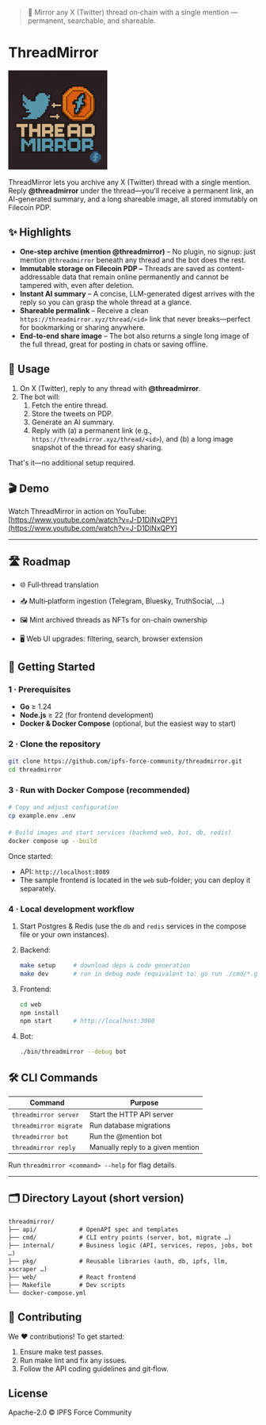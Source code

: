> 📌 Mirror any X (Twitter) thread on‑chain with a single mention — permanent, searchable, and shareable. 

# ThreadMirror

<img src="logo.png" alt="ThreadMirror Logo" width="200" />

ThreadMirror lets you archive any X (Twitter) thread with a single mention. Reply **@threadmirror** under the thread—you'll receive a permanent link, an AI-generated summary, and a long shareable image, all stored immutably on Filecoin PDP.


## ✨ Highlights 

* **One-step archive (mention @threadmirror)** – No plugin, no signup: just mention `@threadmirror` beneath any thread and the bot does the rest.
* **Immutable storage on Filecoin PDP –** Threads are saved as content-addressable data that remain online permanently and cannot be tampered with, even after deletion.
* **Instant AI summary** – A concise, LLM-generated digest arrives with the reply so you can grasp the whole thread at a glance.
* **Shareable permalink** – Receive a clean `https://threadmirror.xyz/thread/<id>` link that never breaks—perfect for bookmarking or sharing anywhere.
* **End-to-end share image** – The bot also returns a single long image of the full thread, great for posting in chats or saving offline.

## 📝 Usage

1. On X (Twitter), reply to any thread with **@threadmirror**.  
2. The bot will:  
   1. Fetch the entire thread.  
   2. Store the tweets on PDP.  
   3. Generate an AI summary.  
   4. Reply with (a) a permanent link (e.g., `https://threadmirror.xyz/thread/<id>`), and (b) a long image snapshot of the thread for easy sharing.  

That's it—no additional setup required.

## 🎬 Demo

Watch ThreadMirror in action on YouTube: [https://www.youtube.com/watch?v=J-D1DlNxQPY](https://www.youtube.com/watch?v=J-D1DlNxQPY)

---

## 🛣️ Roadmap

- 🌐 Full‑thread translation

- 📥 Multi‑platform ingestion (Telegram, Bluesky, TruthSocial, …)

- 🖼️ Mint archived threads as NFTs for on-chain ownership

- 🖥️ Web UI upgrades: filtering, search, browser extension

## 🚀 Getting Started

### 1 · Prerequisites

* **Go** ≥ 1.24
* **Node.js** ≥ 22 (for frontend development)
* **Docker & Docker Compose** (optional, but the easiest way to start)

### 2 · Clone the repository

```bash
git clone https://github.com/ipfs-force-community/threadmirror.git
cd threadmirror
```

### 3 · Run with Docker Compose (recommended)

```bash
# Copy and adjust configuration
cp example.env .env

# Build images and start services (backend web, bot, db, redis)
docker compose up --build
```

Once started:

* API: `http://localhost:8089`
* The sample frontend is located in the `web` sub-folder; you can deploy it separately.

### 4 · Local development workflow

1. Start Postgres & Redis (use the `db` and `redis` services in the compose file or your own instances).
2. Backend:

   ```bash
   make setup     # download deps & code generation
   make dev       # run in debug mode (equivalent to: go run ./cmd/*.go --debug server)
   ```

3. Frontend:

   ```bash
   cd web
   npm install
   npm start      # http://localhost:3000
   ```

4. Bot:

   ```bash
   ./bin/threadmirror --debug bot
   ```

## 🛠️ CLI Commands

| Command                    | Purpose                               |
| -------------------------- | ------------------------------------- |
| `threadmirror server`      | Start the HTTP API server             |
| `threadmirror migrate`     | Run database migrations               |
| `threadmirror bot`         | Run the @mention bot                  |
| `threadmirror reply`       | Manually reply to a given mention     |

Run `threadmirror <command> --help` for flag details.

---

## 🗂️ Directory Layout (short version)

```
threadmirror/
├── api/            # OpenAPI spec and templates
├── cmd/            # CLI entry points (server, bot, migrate …)
├── internal/       # Business logic (API, services, repos, jobs, bot …)
├── pkg/            # Reusable libraries (auth, db, ipfs, llm, xscraper …)
├── web/            # React frontend
├── Makefile        # Dev scripts
└── docker-compose.yml
```

## 🤝 Contributing

We ❤️ contributions! To get started:

1. Ensure make test passes.
2. Run make lint and fix any issues.
3. Follow the API coding guidelines and git‑flow.


## License

Apache-2.0 © IPFS Force Community 
